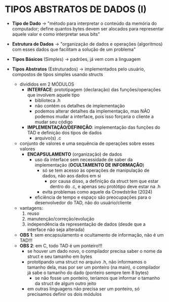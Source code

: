 # TIPOS ABSTRATOS DE DADOS (I)

- **Tipo de Dado** -> "método para interpretar o conteúdo da memória do computador; define quantos bytes devem ser alocados para representar aquele valor e como interpretar seus bits"

- **Estrutura de Dados** -> "organização de dados e operações (algoritmos) com esses dados que facilitam a solução de um problema"

- **Tipos Básicos** (Simples) -> padrões, já vem com a linguagem
- **Tipos Abstratos** (Estruturados) -> implementados pelo usuário, compostos de tipos simples usando structs
    - divididos em 2 MÓDULOS
        - **INTERFACE**: prototipagem (declaração) das funções/operações que involvem aquele tipo
            - biblioteca .h
            - não contém os detalhes de implementação
            - podemos alterar detalhes da implementação, mas NÃO podemos mudar a interface, pois isso forçaria o cliente a mudar seu código
        - **IMPLEMENTAÇÃO/DEFINIÇÃO**: implementação das funções do TAD e definição dos tipos de dados
            - arquivo(s) .c
    - conjunto de valores e uma sequência de operações sobre esses valores
        - **ENCAPSULAMENTO** (organização) de dados
            - uso da interface sem necessidade de saber da implementação (**OCULTAMENTO DE INFORMAÇÃO**)
                - só se tem acesso às operações de manipulação de dados, não aos dados em si
                    - por causa disso, a definição da struct tem que estar dentro do .c, e apenas seu protótipo deve estar na .h
                - evita problemas como aquele da Crowdstrike (2024)
            - eficiência de tempo e espaço são preocupações para o desenvolvedor do TAD, não do usuário/cliente
    - vantagens:
        1. reuso
        2. manutenção/correção/evolução
        3. independência da representação de dados (desde que a interface não seja alterada)
    - **OBS 1**: sem encapsulamento e ocultamento de informação, não é um TAD!!!
    - **OBS 2**: em C, todo TAD é um ponteiro!!!
        - se houver um dado novo, o compilador precisa saber o nome da struct e seu tamanho em bytes
        - prototipando uma struct no arquivo .h, não informamos o tamanho dela, mas por ser um ponteiro (na main), o compilador já sabe o tamanho do dado (ponteiro sempre tem 8 bytes)
            - se não fosse um ponteiro, teríamos que informar o tamanho da struct de algum outro jeito
        - em outras linguagens não precisa ser um ponteiro, só precisamos definir os dois módulos
